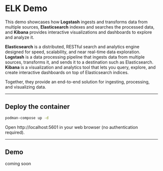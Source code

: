 # ELK Demo

This demo showcases how **Logstash** ingests and transforms data from multiple sources, **Elasticsearch** indexes and searches the processed data, and **Kibana** provides interactive visualizations and dashboards to explore and analyze it.

**Elasticsearch** is a distributed, RESTful search and analytics engine designed for speed, scalability, and near real-time data exploration.  
**Logstash** is a data processing pipeline that ingests data from multiple sources, transforms it, and sends it to a destination such as Elasticsearch.
**Kibana** is a visualization and analytics tool that lets you query, explore, and create interactive dashboards on top of Elasticsearch indices. 

Together, they provide an end-to-end solution for ingesting, processing, and visualizing data.

---

## Deploy the container

```bash
podman-compose up -d
```

Open http://localhost:5601 in your web browser (no authentication required).

---

## Demo

coming soon